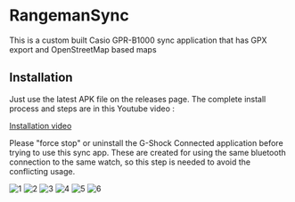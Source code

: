 # RangemanSync
This is a custom built Casio GPR-B1000 sync application that has GPX export and OpenStreetMap based maps

## Installation
Just use the latest APK file on the releases page. 
The complete install process and steps are in this Youtube video : 

[Installation video](https://youtu.be/E3N8D17JhdE)

Please "force stop" or uninstall the G-Shock Connected application before trying to use this sync app. 
These are created for using the same bluetooth connection to the same watch, so this step is needed to avoid the conflicting usage.



![1](https://user-images.githubusercontent.com/111239271/205458749-75582c6e-5de2-427e-8073-219cdc3de056.jpg)
![2](https://user-images.githubusercontent.com/111239271/205458750-1235b502-7e10-40f9-9a18-e5beb1055525.jpg)
![3](https://user-images.githubusercontent.com/111239271/205458751-29feea69-9446-45a7-bd8b-cbfb31aa2e55.jpg)
![4](https://user-images.githubusercontent.com/111239271/205458752-4af1ff53-7e77-43f8-be01-c8332283a740.jpg)
![5](https://user-images.githubusercontent.com/111239271/205458754-75161a57-1cce-4a1f-8500-c0d8eec2e73b.jpg)
![6](https://user-images.githubusercontent.com/111239271/205458755-2a7adf7c-8e18-41a7-80a4-d67cd6df802c.jpg)

